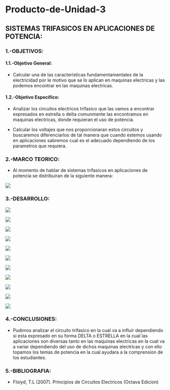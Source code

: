 # Producto-de-Unidad-3

## SISTEMAS TRIFASICOS EN APLICACIONES DE POTENCIA:

### 1.-OBJETIVOS:

#### 1.1.-Objetivo General:

- Calcular una de las caracteristicas fundamentamentales de la electricidad por le motivo que se lo aplican en maquinas electricas y las podemos encontrar en las maquinas electricas.


#### 1.2.-Objetivo Especifico:


- Analizar los circuitos electricos trifasico que las vamos a encontrar expresados en estrella o delta comunmente las encontramos en maquinas electricas, donde requieran el uso de potencia.

- Calcular los voltajes que nos proporcionaran estos circuitos y buscaremos diferenciarlos de tal manera que cuando estemos usando en aplicaciones sabremos cual es el adecuado dependiendo de los parametros que requiera.


### 2.-MARCO TEORICO:

- Al momento de hablar de sistemas trifasicos en aplicaciones de potencia se distribuiran de la siguiente manera:

![](https://github.com/JonathanGuaman/Producto-de-Unidad-3/blob/main/Marco%20Teorico/Marco%20Teorico.png)


### 3.-DESARROLLO:


![](https://github.com/JonathanGuaman/Producto-de-Unidad-3/blob/main/Desarrollo/Desarrollo.pdf_1.jpg)


![](https://github.com/JonathanGuaman/Producto-de-Unidad-3/blob/main/Desarrollo/Desarrollo.pdf_2.jpg)



![](https://github.com/JonathanGuaman/Producto-de-Unidad-3/blob/main/Desarrollo/Desarrollo.pdf_3.jpg)



![](https://github.com/JonathanGuaman/Producto-de-Unidad-3/blob/main/Desarrollo/Desarrollo.pdf_4.jpg)




![](https://github.com/JonathanGuaman/Producto-de-Unidad-3/blob/main/Desarrollo/Desarrollo.pdf_5.jpg)



![](https://github.com/JonathanGuaman/Producto-de-Unidad-3/blob/main/Desarrollo/Desarrollo.pdf_6.jpg)



![](https://github.com/JonathanGuaman/Producto-de-Unidad-3/blob/main/Desarrollo/Desarrollo.pdf_7.jpg)



![](https://github.com/JonathanGuaman/Producto-de-Unidad-3/blob/main/Desarrollo/Desarrollo.pdf_8.jpg)


![](https://github.com/JonathanGuaman/Producto-de-Unidad-3/blob/main/Desarrollo/Desarrollo.pdf_9.jpg)


![](https://github.com/JonathanGuaman/Producto-de-Unidad-3/blob/main/Desarrollo/Desarrollo.pdf_10.jpg)


![](https://github.com/JonathanGuaman/Producto-de-Unidad-3/blob/main/Desarrollo/Desarrollo.pdf_11.jpg)


### 4.-CONCLUSIONES:

-  Pudimos analizar el circuito trifasico en la cual va a influir dependiendo si esta expresado en su forma DELTA o ESTRELLA en la cual las aplicaciones son diversas tanto en las maquinas electricas en la cual va  a variar dependiendo del uso de dichos maquinas electricas y con ello topamos los temas de potencia en la cual ayudara a la comprension de los estudiantes.

### 5.-BIBLIOGRAFIA:

- Floiyd, T.L (2007). Principios de Circuitos Electricos (Octava Edicion)
